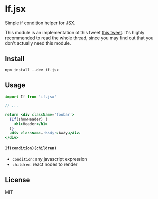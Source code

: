 # If.jsx

Simple if condition helper for JSX.

This module is an implementation of this tweet [this tweet][0]. It's highly recommended to read the whole thread, since you may find out that you don't actually need this module.

## Install

    npm install --dev if.jsx

## Usage

```jsx
import If from 'if.jsx'

// ...

return <div className='foobar'>
  {If(showHeader) (
    <h1>Header</h1>
  )}
  <div className='body'>body</div>
</div>
```

#### `If(condition)(children)`

- `condition`: any javascript expression
- `children`: react nodes to render

## License

MIT

[0]: https://twitter.com/svensauleau/status/871825384223985672
